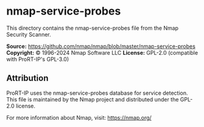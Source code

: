 # nmap-service-probes

This directory contains the nmap-service-probes file from the Nmap Security Scanner.

**Source:** https://github.com/nmap/nmap/blob/master/nmap-service-probes
**Copyright:** © 1996-2024 Nmap Software LLC
**License:** GPL-2.0 (compatible with ProRT-IP's GPL-3.0)

## Attribution

ProRT-IP uses the nmap-service-probes database for service detection. This file
is maintained by the Nmap project and distributed under the GPL-2.0 license.

For more information about Nmap, visit: https://nmap.org/
